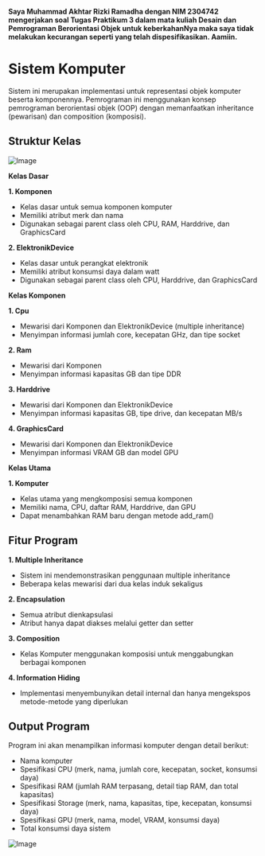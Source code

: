 **Saya Muhammad Akhtar Rizki Ramadha dengan NIM 2304742 mengerjakan soal Tugas Praktikum 3 dalam mata kuliah Desain dan Pemrograman Berorientasi Objek untuk keberkahanNya maka saya tidak melakukan kecurangan seperti yang telah dispesifikasikan. Aamiin.**
# Sistem Komputer

Sistem ini merupakan implementasi untuk representasi objek komputer beserta komponennya. Pemrograman ini menggunakan konsep pemrograman berorientasi objek (OOP) dengan memanfaatkan inheritance (pewarisan) dan composition (komposisi).

## Struktur Kelas

![Image](https://github.com/user-attachments/assets/ccbd1d45-ab5e-4a5d-908f-75e7d007b305)

**Kelas Dasar**

**1. Komponen**

- Kelas dasar untuk semua komponen komputer
- Memiliki atribut merk dan nama
- Digunakan sebagai parent class oleh CPU, RAM, Harddrive, dan GraphicsCard
    
**2. ElektronikDevice**

- Kelas dasar untuk perangkat elektronik
- Memiliki atribut konsumsi daya dalam watt
- Digunakan sebagai parent class oleh CPU, Harddrive, dan GraphicsCard

**Kelas Komponen**

**1. Cpu**

- Mewarisi dari Komponen dan ElektronikDevice (multiple inheritance)
- Menyimpan informasi jumlah core, kecepatan GHz, dan tipe socket

**2. Ram**

- Mewarisi dari Komponen
- Menyimpan informasi kapasitas GB dan tipe DDR

**3. Harddrive**

- Mewarisi dari Komponen dan ElektronikDevice
- Menyimpan informasi kapasitas GB, tipe drive, dan kecepatan MB/s

**4. GraphicsCard**

- Mewarisi dari Komponen dan ElektronikDevice
- Menyimpan informasi VRAM GB dan model GPU

**Kelas Utama**

**1. Komputer**
- Kelas utama yang mengkomposisi semua komponen
- Memiliki nama, CPU, daftar RAM, Harddrive, dan GPU
- Dapat menambahkan RAM baru dengan metode add_ram()

## Fitur Program

**1. Multiple Inheritance**

- Sistem ini mendemonstrasikan penggunaan multiple inheritance
- Beberapa kelas mewarisi dari dua kelas induk sekaligus
    
**2. Encapsulation**

- Semua atribut dienkapsulasi
- Atribut hanya dapat diakses melalui getter dan setter

**3. Composition**

- Kelas Komputer menggunakan komposisi untuk menggabungkan berbagai komponen

**4. Information Hiding**

- Implementasi menyembunyikan detail internal dan hanya mengekspos metode-metode yang diperlukan

## Output Program

Program ini akan menampilkan informasi komputer dengan detail berikut:

- Nama komputer
- Spesifikasi CPU (merk, nama, jumlah core, kecepatan, socket, konsumsi daya)
- Spesifikasi RAM (jumlah RAM terpasang, detail tiap RAM, dan total kapasitas)
- Spesifikasi Storage (merk, nama, kapasitas, tipe, kecepatan, konsumsi daya)
- Spesifikasi GPU (merk, nama, model, VRAM, konsumsi daya)
- Total konsumsi daya sistem

![Image](https://github.com/user-attachments/assets/5367aebe-2214-4653-9b6a-d64877254363)
